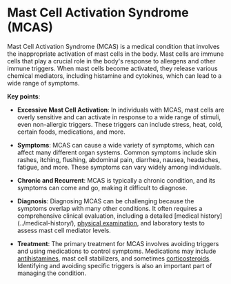 [//]: # (source: ?)
[//]: # (abbr: MCAS)
[//]: # (tags: conditions)

# Mast Cell Activation Syndrome (MCAS)

Mast Cell Activation Syndrome (MCAS) is a medical condition that involves the inappropriate activation of mast cells in the body. Mast cells are immune cells that play a crucial role in the body's response to allergens and other immune triggers. When mast cells become activated, they release various chemical mediators, including histamine and cytokines, which can lead to a wide range of symptoms.

**Key points**:

* **Excessive Mast Cell Activation**: In individuals with MCAS, mast cells are overly sensitive and can activate in response to a wide range of stimuli, even non-allergic triggers. These triggers can include stress, heat, cold, certain foods, medications, and more.

* **Symptoms**: MCAS can cause a wide variety of symptoms, which can affect many different organ systems. Common symptoms include skin rashes, itching, flushing, abdominal pain, diarrhea, nausea, headaches, fatigue, and more. These symptoms can vary widely among individuals.

* **Chronic and Recurrent**: MCAS is typically a chronic condition, and its symptoms can come and go, making it difficult to diagnose.

* **Diagnosis**: Diagnosing MCAS can be challenging because the symptoms overlap with many other conditions. It often requires a comprehensive clinical evaluation, including a detailed [medical history](../medical-history/\), [physical examination](../physical-examination/), and laboratory tests to assess mast cell mediator levels.

* **Treatment**: The primary treatment for MCAS involves avoiding triggers and using medications to control symptoms. Medications may include [antihistamines](../antihistamines/), mast cell stabilizers, and sometimes [corticosteroids](../corticosteroids/). Identifying and avoiding specific triggers is also an important part of managing the condition.
